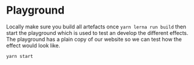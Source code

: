 #  Playground

Locally make sure you build all artefacts once `yarn lerna run build` then start the playground
which is used to test an develop the different effects. The playground has a plain copy of our website
so we can test how the effect would look like.

```
yarn start
```
